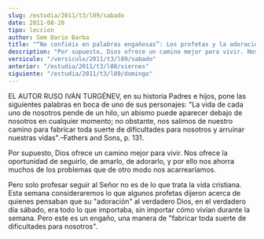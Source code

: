 ```yaml
---
slug: /estudia/2011/t3/l09/sabado
date: 2011-08-20
tipo: leccion
author: Sem Dario Barba
title: "“No confiéis en palabras engañosas”: Los profetas y la adoración"
description: "Por supuesto, Dios ofrece un camino mejor para vivir. Nos ofrece la oportunidad  de seguirlo, de amarlo, de adorarlo, y por ello nos ahorra muchos de los  problemas que de otro modo nos acarrearíamos."
versiculo: "/versiculo/2011/t3/l09/sabado"
anterior: "/estudia/2011/t3/l08/viernes"
siguiente: "/estudia/2011/t3/l09/domingo"
---
```


EL AUTOR RUSO IVÁN TURGÉNEV, en su historia Padres e hijos, pone las siguientes palabras en boca de uno de sus personajes: "La vida de cada uno de nosotros pende de un hilo, un abismo puede aparecer debajo de nosotros en cualquier momento; no obstante, nos salimos de nuestro camino para fabricar toda suerte de dificultades para nosotros y arruinar nuestras vidas".–Fathers and Sons, p. 131.

Por supuesto, Dios ofrece un camino mejor para vivir. Nos ofrece la oportunidad de seguirlo, de amarlo, de adorarlo, y por ello nos ahorra muchos de los problemas que de otro modo nos acarrearíamos.

Pero solo profesar seguir al Señor no es de lo que trata la vida cristiana. Esta semana consideraremos lo que algunos profetas dijeron acerca de quienes pensaban que su "adoración" al verdadero Dios, en el verdadero día sábado, era todo lo que importaba, sin importar cómo vivían durante la semana. Pero este es un engaño, una manera de "fabricar toda suerte de dificultades para nosotros".
